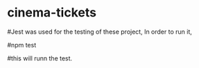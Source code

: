 # cinema-tickets

#Jest was used for the testing of these project, In order to run it, 

#npm test

#this will runn the test.